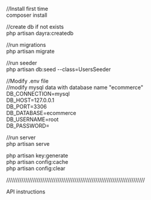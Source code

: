 //Install first time<br/>
composer install<br/>

//create db if not exists<br/>
php artisan dayra:createdb<br/>

//run migrations<br/>
php artisan migrate<br/>

//run seeder<br/>
php artisan db:seed --class=UsersSeeder<br/>

//Modify .env file<br/>
//modify mysql data with database name "ecommerce"<br/>
DB_CONNECTION=mysql<br/>
DB_HOST=127.0.0.1<br/>
DB_PORT=3306<br/>
DB_DATABASE=ecommerce<br/>
DB_USERNAME=root<br/>
DB_PASSWORD=<br/>

//run server<br/>
php artisan serve<br/>

php artisan key:generate<br/>
php artisan config:cache<br/>
php artisan config:clear<br/>

/////////////////////////////////////////////////////////////////////////<br/>

API instructions<br/>